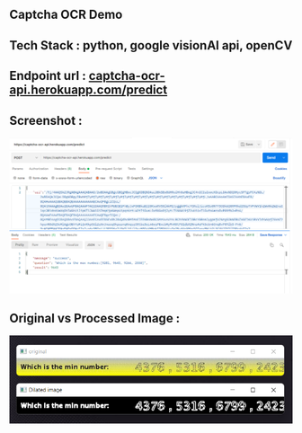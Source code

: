 ## Captcha OCR Demo
## Tech Stack : python, google visionAI api, openCV

## Endpoint url : [captcha-ocr-api.herokuapp.com/predict](https://captcha-ocr-api.herokuapp.com/predict)


## Screenshot : 
![](ss.png)

## Original vs Processed Image :
![](processed_img.png)